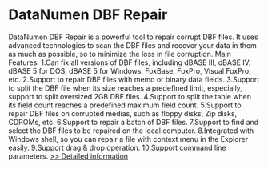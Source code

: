 # DataNumen DBF Repair
DataNumen DBF Repair is a powerful tool to repair corrupt DBF files. It uses advanced technologies to scan the DBF files and recover your data in them as much as possible, so to minimize the loss in file corruption. Main Features: 1.Can fix all versions of DBF files, including dBASE III, dBASE IV, dBASE 5 for DOS, dBASE 5 for Windows, FoxBase, FoxPro, Visual FoxPro, etc. 2.Support to repair DBF files with memo or binary data fields. 3.Support to split the DBF file when its size reaches a predefined limit, especially, support to split oversized 2GB DBF files. 4.Support to split the table when its field count reaches a predefined maximum field count. 5.Support to repair DBF files on corrupted medias, such as floppy disks, Zip disks, CDROMs, etc. 6.Support to repair a batch of DBF files. 7.Support to find and select the DBF files to be repaired on the local computer. 8.Integrated with Windows shell, so you can repair a file with context menu in the Explorer easily. 9.Support drag & drop operation. 10.Support command line parameters.
[>> Detailed information](https://secure.shareit.com/shareit/product.html?productid=207623&affiliateid=200057808)